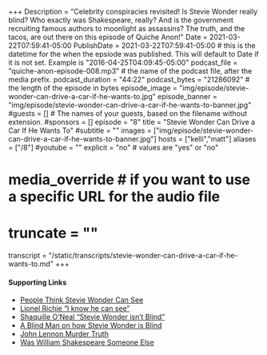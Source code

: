 +++
Description = "Celebrity conspiracies revisited! Is Stevie Wonder really blind? Who exactly was Shakespeare, really? And is the government recruiting famous authors to moonlight as assassins? The truth, and the tacos, are out there on this episode of Quiche Anon!"
Date = 2021-03-22T07:59:41-05:00
PublishDate = 2021-03-22T07:59:41-05:00 # this is the datetime for the when the epsiode was published. This will default to Date if it is not set. Example is "2016-04-25T04:09:45-05:00"
podcast_file = "quiche-anon-episode-008.mp3" # the name of the podcast file, after the media prefix.
podcast_duration = "44:22"
podcast_bytes = "21286092" # the length of the episode in bytes
episode_image = "img/episode/stevie-wonder-can-drive-a-car-if-he-wants-to.jpg"
episode_banner = "img/episode/stevie-wonder-can-drive-a-car-if-he-wants-to-banner.jpg"
#guests = [] # The names of your guests, based on the filename without extension.
#sponsors = []
episode = "8"
title = "Stevie Wonder Can Drive a Car If He Wants To"
#subtitle = ""
images = ["img/episode/stevie-wonder-can-drive-a-car-if-he-wants-to-banner.jpg"]
hosts = ["kelli","matt"]
aliases = ["/8"]
#youtube = ""
explicit = "no" # values are "yes" or "no"
# media_override # if you want to use a specific URL for the audio file
# truncate = ""
transcript = "/static/transcripts/stevie-wonder-can-drive-a-car-if-he-wants-to.md"
+++
#### Supporting Links
- [People Think Stevie Wonder Can See](https://www.btrtoday.com/read/wtaf/211-what-the-actual-fuck/)
- [Lionel Richie “I know he can see”](https://vancouversun.com/entertainment/celebrity/i-know-he-can-see-lionel-richie-isnt-convinced-stevie-wonder-is-blind)
- [Shaquille O’Neal “Stevie Wonder isn’t Blind”](https://www.nzherald.co.nz/sport/shaquille-oneal-adds-fuel-conspiracy-theory-after-claiming-stevie-wonder-saw-him-in-an-elevator/CMPOWM2YHEHOHDRO43JX2XX2LA/)
- [A Blind Man on how Stevie Wonder is Blind](https://www.youtube.com/watch?v=jzVXkbvauWY)
- [John Lennon Murder Truth](http://lennonmurdertruth.com/introduction/)
- [Was William Shakespeare Someone Else](https://www.biography.com/news/shakespeare-real-author-theories#:~:text=A%20number%20of%20Shakespeare's%20contemporaries,was%20acting%20as%20a%20pseudonym.)
